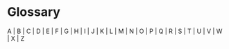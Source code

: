 # Glossary

A | B | C | D | E | F | G | H | I | J | K | L | M | N | O | P | Q | R | S | T | U | V | W | X | Z

<!-- https://www.tvb.org/research-measurement-analytics/research/general-glossary/ -->
